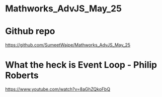 # Mathworks_AdvJS_May_25

# Github repo

https://github.com/SumeetWajpe/Mathworks_AdvJS_May_25

# What the heck is Event Loop - Philip Roberts

https://www.youtube.com/watch?v=8aGhZQkoFbQ
